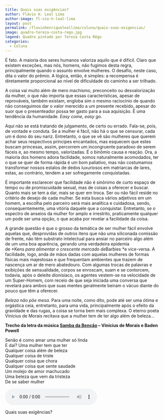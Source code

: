```yaml
---
title: Quais suas exigências?
author: Flávio H. Leal Lima
author-image: fl-vio-h-leal-lima
layout: post
permalink: /flaviohenriqueleallima/coluna/quais-suas-exigencias/
image: quadro-tereza-costa-rego.jpg
legend: Quadro pintado por Tereza Costa Rêgo
categories:
  - Coluna
---
```

É fato. A maioria dos seres humanos valoriza aquilo que é difícil. Claro que existem exceções, mas nós, homens, não fugimos desta regra, principalmente quando o assunto envolve mulheres. O desafio, neste caso, dita o valor do prêmio. A lógica, então, é simples: a recompensa é diretamente proporcional ao nível de dificuldade do caminho a ser trilhado.

A coisa vai muito além de mero machismo, preconceito ou desvalorização da mulher, o que não importa que essas características, apesar de reprováveis, também existam, engloba sim o mesmo raciocínio de quando não conseguimos dar o valor merecido a um presente recebido, apesar do suor que o presenteador possa ter gasto para a sua aquisição. É uma tendência da humanidade. *Easy come, easy go*.

Aqui não se está tratando de julgamento, de certo ou errado. Fala-se, pois, de vontade e conduta. Se a mulher é fácil, não há o que se censurar, cada um é dono do seu nariz. Entretanto, o que se vê são mulheres que querem achar seus respectivos príncipes encantados, mas esquecem que estes buscam princesas, assim, percorrem um incongruente paradoxo de serem fáceis e, ao mesmo tempo, valorizadas. É o binômio causa e reação. Ora, a maioria dos homens adora facilidade, somos naturalmente acomodados, ter o que se quer de forma rápida é um bom paliativo, mas não costumamos transformar nossos estalos de dedos luxuriosos em matriarcas de lares, estas, ao contrário, tendem a ser sofregamente conquistadas.

É importante esclarecer que facilidade não é sinônimo de curto espaço de tempo ou de promiscuidade sexual, mas de coisas a oferecer e buscar. Quanto mais se tem a dar, mais se quer em troca. Ser ou não fácil reside no critério de desejo de cada mulher. Se esta busca vários adjetivos em um homem, a escolha pelo parceiro será mais analítica e cuidadosa, sendo, consequentemente, uma vitória daquele que a conquistar. Entretanto, se o espectro de anseios da mulher for amplo e irrestrito, praticamente qualquer um pode ser uma opção, o que acaba por revelar a facilidade da coisa.

A grande questão é que o grosso da temática de ser mulher fácil envolve aquelas que, desprovidas de outros itens que não uma siliconada comissão de frente, não têm substrato intelectual para ansiar no parceiro algo além de um uma boa aparência, gerando uma verdadeira epidemia de *Kens *para alimentar o crescente mercado de*Barbies *e vice-versa. A facilidade, logo, anda de mãos dadas com aquelas mulheres de formas físicas mais majestosas e que frequentam ambientes que trazem de nascença um ar de mero abatedouro. Com algumas trocas de palavras e exibições de sensualidade, corpos se enroscam, suam e se contorcem, todavia, após o deleite dionisíaco, os agentes vestem-se na velocidade de um Super-Homem, com receio de que seja iniciada uma conversa que revelará para ambos que suas mentes geralmente beiram o vácuo diante do pouco que têm a oferecer.

*Beleza não põe mesa*. Para uma noite, como dito, pode até ser uma ótima e orgástica ceia, entretanto, para uma vida, principalmente após o efeito da gravidade e das rugas, a coisa se torna bem mais complexa. O eterno poeta Vinícius de Morais recitava que a mulher tem de ter algo além de beleza…

**Trecho da letra da música [Samba da Benção][1] – Vinícius de Morais e Baden Powell**

Senão é como amar uma mulher só linda  
E daí? Uma mulher tem que ter  
Qualquer coisa além de beleza  
Qualquer coisa de triste  
Qualquer coisa que chora  
Qualquer coisa que sente saudade  
Um molejo de amor machucado  
Uma beleza que vem da tristeza  
De se saber mulher

<audio controls>
	<source src="{{site.baseurl}}/assets/audio/samba-da-bencao-vinicius-de-moraes.mp3" type="audio/mp3">
</audio>

Quais suas exigências?

 [1]: http://letras.terra.com.br/vinicius-de-moraes/86496/